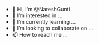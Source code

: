- 👋 Hi, I’m @NareshGunti
- 👀 I’m interested in ...
- 🌱 I’m currently learning ...
- 💞️ I’m looking to collaborate on ...
- 📫 How to reach me ...

<!---
NareshGunti/NareshGunti is a ✨ special ✨ repository because its `README.md` (this file) appears on your GitHub profile.
You can click the Preview link to take a look at your changes.
--->
